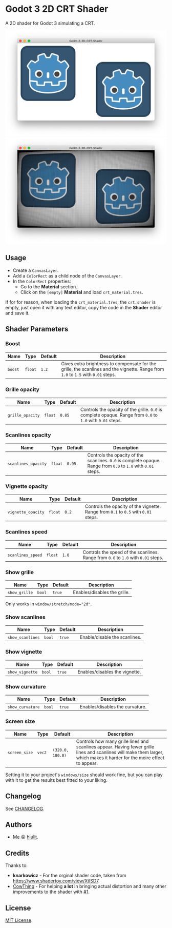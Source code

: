 # Godot 3 2D CRT Shader

A 2D shader for Godot 3 simulating a CRT.

![A 2D shader for Godot 3 simulating a CRT - OFF](/example-images/example-crt-off.png)
![A 2D shader for Godot 3 simulating a CRT- ON](/example-images/example-crt-on.png)

## Usage

* Create a `CanvasLayer`.
* Add a `ColorRect` as a child node of the `CanvasLayer`.
* In the `ColorRect` properties:
  * Go to the **Material** section.
  * Click on the `[empty]` **Material** and load `crt_material.tres`.

If for for reason, when loading the `crt_material.tres`, the `crt.shader` is empty, just open it with any text editor, copy the code in the **Shader** editor and save it.

## Shader Parameters

### Boost

| Name | Type | Default | Description |
| --- | --- | --- | --- |
| `boost` | `float` | `1.2` | Gives extra brightness to compensate for the grille, the scanlines and the vignette. Range from `1.0` to `1.5` with `0.01` steps. |

### Grille opacity

| Name | Type | Default | Description |
| --- | --- | --- | --- |
| `grille_opacity` | `float` | `0.85` | Controls the opacity of the grille. `0.0` is complete opaque. Range from `0.0` to `1.0` with `0.01` steps. |

### Scanlines opacity

| Name | Type | Default | Description |
| --- | --- | --- | --- |
| `scanlines_opacity` | `float` | `0.95` | Controls the opacity of the scanlines. `0.0` is complete opaque. Range from `0.0` to `1.0` with `0.01` steps. |

### Vignette opacity

| Name | Type | Default | Description |
| --- | --- | --- | --- |
| `vignette_opacity` | `float` | `0.2` | Controls the opacity of the vignette. Range from `0.1` to `0.5` with `0.01` steps. |

### Scanlines speed

| Name | Type | Default | Description |
| --- | --- | --- | --- |
| `scanlines_speed` | `float` | `1.0` | Controls the speed of the scanlines. Range from `0.0` to `1.0` with `0.01` steps. |

### Show grille

| Name | Type | Default | Description |
| --- | --- | --- | --- |
| `show_grille` | `bool` | `true` | Enables/disables the grille. |

Only works in `window/stretch/mode="2d"`.

### Show scanlines

| Name | Type | Default | Description |
| --- | --- | --- | --- |
| `show_scanlines` | `bool` | `true` | Enable/disable the scanlines. |

### Show vignette

| Name | Type | Default | Description |
| --- | --- | --- | --- |
| `show_vignette` | `bool` | `true` | Enables/disables the vignette. |

### Show curvature

| Name | Type | Default | Description |
| --- | --- | --- | --- |
| `show_curvature` | `bool` | `true` | Enables/disables the curvature. |

### Screen size

| Name | Type | Default | Description |
| --- | --- | --- | --- |
| `screen_size` | `vec2` | `(320.0, 180.0)` | Controls how many grille lines and scanlines appear. Having fewer grille lines and scanlines will make them larger, which makes it harder for the moire effect to appear. |

Setting it to your project's `windows/size` should work fine, but you can play with it to get the results best fitted to your liking.

## Changelog

See [CHANGELOG](/CHANGELOG.md).

## Authors

* Me 😛 [hiulit](https://github.com/hiulit).

## Credits

Thanks to:

* **knarkowicz** - For the orginal shader code, taken from https://www.shadertoy.com/view/XtlSD7.
* [CowThing](https://github.com/CowThing) - For helping **a lot** in bringing actual distortion and many other improvements to the shader with [#1](https://github.com/hiulit/Godot-3-2D-CRT-Shader/pull/1).

## License

[MIT License](/LICENSE).